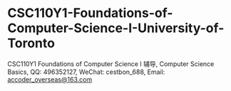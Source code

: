 # CSC110Y1-Foundations-of-Computer-Science-I-University-of-Toronto
CSC110Y1 Foundations of Computer Science I 辅导, Computer Science Basics, QQ: 496352127, WeChat: cestbon_688, Email: accoder_overseas@163.com
